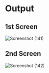 # Output
## 1st Screen
![Screenshot (141)](https://github.com/aradhanayada/PW-assignment1-solution/assets/103102710/aba0478b-09a2-4762-ab7c-96ce77fad947)
## 2nd Screen
![Screenshot (142)](https://github.com/aradhanayada/PW-assignment1-solution/assets/103102710/35c2517f-4f91-435d-b575-d8bee9e9fec5)
